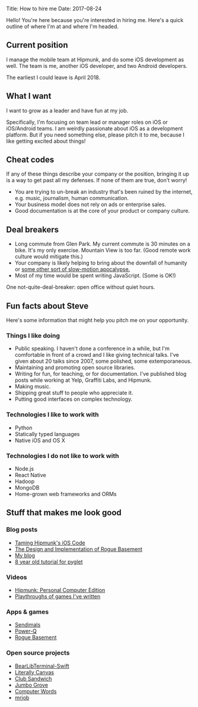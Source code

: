 Title: How to hire me
Date: 2017-08-24

Hello! You're here because you're interested in hiring me. Here's a quick
outline of where I'm at and where I'm headed.

## Current position

I manage the mobile team at Hipmunk, and do some iOS development as well.
The team is me, another iOS developer, and two Android developers.

The earliest I could leave is April 2018.

## What I want

I want to grow as a leader and have fun at my job.

Specifically, I'm focusing on team lead or manager roles on iOS or iOS/Android
teams. I am weirdly passionate about iOS as a development platform. But if
you need something else, please pitch it to me, because I like getting excited
about things!

## Cheat codes

If any of these things describe your company or the position, bringing it up
is a way to get past all my defenses. If none of them are true, don't worry!

* You are trying to un-break an industry that's been ruined by the internet,
  e.g. music, journalism, human communication.
* Your business model does not rely on ads or enterprise sales.
* Good documentation is at the core of your product or company culture.

## Deal breakers

* Long commute from Glen Park. My current commute is 30 minutes on a bike. It's
  my only exercise. Mountain View is too far. (Good remote work culture would
  mitigate this.) 
* Your company is likely helping to bring about the downfall of humanity or
  [some other sort of slow-motion apocalypse.](https://io9.gizmodo.com/william-gibson-on-the-apocalypse-america-and-the-peri-1656659382)
* Most of my time would be spent writing JavaScript. (Some is OK!)
 
One not-quite-deal-breaker: open office without quiet hours.

## Fun facts about Steve

Here's some information that might help you pitch me on your opportunity.

### Things I like doing

* Public speaking. I haven't done a conference in a while, but I'm comfortable
  in front of a crowd and I like giving technical talks. I've given about
  20 talks since 2007, some polished, some extemporaneous.
* Maintaining and promoting open source libraries.
* Writing for fun, for teaching, or for documentation. I've published blog posts
  while working at Yelp, Graffiti Labs, and Hipmunk.
* Making music.
* Shipping great stuff to people who appreciate it.
* Putting good interfaces on complex technology.

### Technologies I like to work with

* Python
* Statically typed languages
* Native iOS and OS X

### Technologies I do not like to work with

* Node.js
* React Native
* Hadoop
* MongoDB
* Home-grown web frameworks and ORMs

## Stuff that makes me look good

### Blog posts

* [Taming Hipmunk's iOS Code](https://hipmunk.github.io/posts/2016/Aug/19/taming-hipmunks-ios-code/)
* [The Design and Implementation of Rogue Basement](http://steveasleep.com/the-design-and-implementation-of-rogue-basement.html)
* [My blog](http://steveasleep.com)
* [8 year old tutorial for pyglet](http://steveasleep.com/pyglettutorial.html)

### Videos

* [Hipmunk: Personal Computer Edition](https://www.youtube.com/watch?v=K2uabZl4awY)
* [Playthroughs of games I've written](https://www.youtube.com/watch?v=X1HYYvUmCuc&list=PLuzdytAQSpVhAcXaNDciDRAOnku_mX75Q)

### Apps & games

* [Sendimals](http://sendimals.com/)
* [Power-Q](https://itunes.apple.com/us/app/power-q/id1278699114?mt=8)
* [Rogue Basement](https://ldjam.com/events/ludum-dare/38/rogue-basement)

### Open source projects

* [BearLibTerminal-Swift](http://steveasleep.com/BearLibTerminal-Swift)
* [Literally Canvas](http://literallycanvas.com)
* [Club Sandwich](http://steveasleep.com/clubsandwich)
* [Jumbo Grove](http://steveasleep.com/jumbogrove)
* [Computer Words](http://steveasleep.com/computerwords)
* [mrjob](https://mrjob.readthedocs.io)